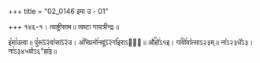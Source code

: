 +++
title = "02_0146 इमा उ - 01"

+++
१४६-१। त्वाष्ट्रीसाम॥ त्वष्टा गायत्रीन्द्रः॥

इ꣥मा꣯उत्वा॥ पु꣡रूऽ᳒२᳒वा꣡साऽ᳒२᳒उ। अ꣡भिप्रनो꣯नवूऽ᳒२᳒र्गा꣡इराऽ२ः᳐॥ औ꣣꣯हो꣢ऽ१इ। गा꣢꣯वो꣯वा꣡त्साऽ२३म्॥ ना꣡ऽ२३धे꣤ऽ३। ना꣢ऽ३४५वोऽ६"हा꣥इ॥